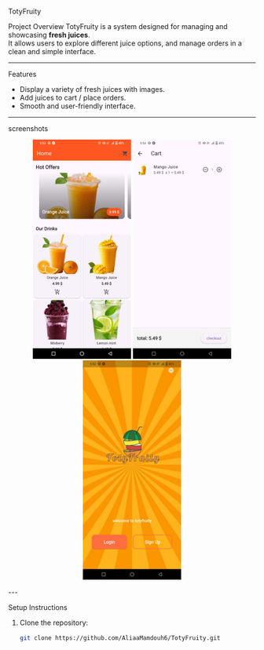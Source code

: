 TotyFruity

 Project Overview
TotyFruity is a system designed for managing and showcasing **fresh juices**.  
It allows users to explore different juice options, and manage orders in a clean and simple interface.  

---

 Features
-  Display a variety of fresh juices with images.
-  Add juices to cart / place orders.
-  Smooth and user-friendly interface.
---
screenshots
<p align="center">
  <img src="screenshots/home.jpeg" alt="Home" width="200" hight="100"/>
  <img src="screenshots/cart.jpeg" alt="Cart" width="200" hight="100"/>
  <img src="screenshots/welcome.jpeg" alt="Welcome" width="200" hight="100"/>
</p>
---

 Setup Instructions
1. Clone the repository:
   ```bash
   git clone https://github.com/AliaaMamdouh6/TotyFruity.git
